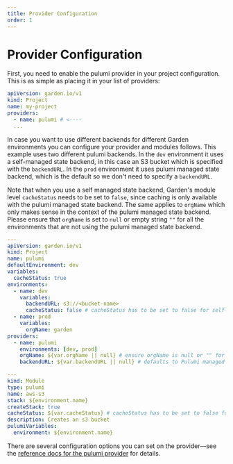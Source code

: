 ```yaml
---
title: Provider Configuration
order: 1
---
```


# Provider Configuration

First, you need to enable the pulumi provider in your project configuration. This is as simple as placing it in your list of providers:
```yaml
apiVersion: garden.io/v1
kind: Project
name: my-project
providers:
  - name: pulumi # <----
  ...
```

In case you want to use different backends for different Garden environments you can configure your provider and modules follows. This example uses two
different pulumi backends. In the `dev` environment it uses a self-managed state backend, in this case an S3 bucket which is specified
with the `backendURL`.
In the `prod` environment it uses pulumi managed state backend, which is the default so we don't need to specify a `backendURL`. 

Note that when you use a self managed state backend, Garden's module level `cacheStatus` needs to be set to `false`, since 
caching is only available with the pulumi managed state backend. The same applies to `orgName` which only makes sense in the context of the pulumi managed state backend.
Please ensure that `orgName` is set to `null` or empty string `""` for all the environments that are not using the pulumi managed state backend.

```yaml
---
apiVersion: garden.io/v1
kind: Project
name: pulumi
defaultEnvironment: dev
variables:
  cacheStatus: true
environments:
  - name: dev
    variables:
      backendURL: s3://<bucket-name>
      cacheStatus: false # cacheStatus has to be set to false for self-managed state backends
  - name: prod
    variables:
      orgName: garden
providers:
  - name: pulumi
    environments: [dev, prod]
    orgName: ${var.orgName || null} # ensure orgName is null or "" for self-managed state backends
    backendURL: ${var.backendURL || null} # defaults to Pulumi managed state backend if null or ""

---
kind: Module
type: pulumi
name: aws-s3
stack: ${environment.name}
createStack: true
cacheStatus: ${var.cacheStatus} # cacheStatus has to be set to false for self-managed state backends
description: Creates an s3 bucket
pulumiVariables:
  environment: ${environment.name}
```

There are several configuration options you can set on the provider—see the [reference docs for the pulumi provider](../reference/providers/pulumi.md) for details.

